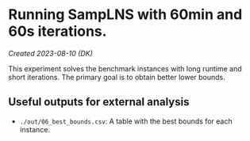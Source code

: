 # Running SampLNS with 60min and 60s iterations.

*Created 2023-08-10 (DK)*

This experiment solves the benchmark instances with long runtime and short iterations.
The primary goal is to obtain better lower bounds.

## Useful outputs for external analysis

* `./out/06_best_bounds.csv`: A table with the best bounds for each instance.